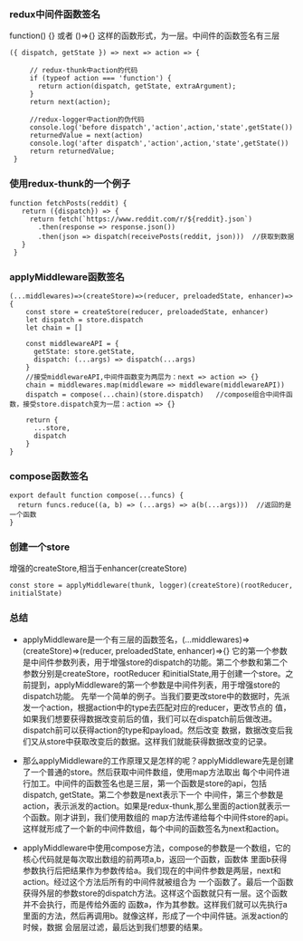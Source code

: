 ### redux中间件函数签名
function() {} 或者 ()=>{} 这样的函数形式，为一层。中间件的函数签名有三层

```
({ dispatch, getState }) => next => action => {

     // redux-thunk中action的代码
     if (typeof action === 'function') {
       return action(dispatch, getState, extraArgument);
     }
     return next(action);

     //redux-logger中action的伪代码
     console.log('before dispatch','action',action,'state',getState())
     returnedValue = next(action)
     console.log('after dispatch','action',action,'state',getState())
     return returnedValue;
 }
```

### 使用redux-thunk的一个例子

```
function fetchPosts(reddit) {
   return ({dispatch}) => {
     return fetch(`https://www.reddit.com/r/${reddit}.json`)
       .then(response => response.json())
       .then(json => dispatch(receivePosts(reddit, json)))  //获取到数据
   }
 }
```

### applyMiddleware函数签名

```
(...middlewares)=>(createStore)=>(reducer, preloadedState, enhancer)=>{
    const store = createStore(reducer, preloadedState, enhancer)
    let dispatch = store.dispatch
    let chain = []

    const middlewareAPI = {
      getState: store.getState,
      dispatch: (...args) => dispatch(...args)
    }
    //接受middlewareAPI,中间件函数变为两层为：next => action => {}
    chain = middlewares.map(middleware => middleware(middlewareAPI))
    dispatch = compose(...chain)(store.dispatch)   //compose组合中间件函数，接受store.dispatch变为一层：action => {}

    return {
      ...store,
      dispatch
    }
}
```

### compose函数签名

```
export default function compose(...funcs) {
  return funcs.reduce((a, b) => (...args) => a(b(...args)))  //返回的是一个函数
}
```


### 创建一个store
增强的createStore,相当于enhancer(createStore)

```
const store = applyMiddleware(thunk, logger)(createStore)(rootReducer, initialState)
```

 ### 总结
 - applyMiddleware是一个有三层的函数签名，(...middlewares)=>(createStore)=>(reducer, preloadedState, enhancer)=>{}
 它的第一个参数是中间件参数列表，用于增强store的dispatch的功能。第二个参数和第二个参数分别是createStore，rootReducer
 和initialState,用于创建一个store。之前提到，applyMiddleware的第一个参数是中间件列表，用于增强store的dispatch功能。
 先举一个简单的例子。当我们要更改store中的数据时，先派发一个action，根据action中的type去匹配对应的reducer，更改节点的
 值，如果我们想要获得数据改变前后的值，我们可以在dispatch前后做改进。dispatch前可以获得action的type和payload。然后改变
 数据，数据改变后我们又从store中获取改变后的数据。这样我们就能获得数据改变的记录。

 - 那么applyMiddleware的工作原理又是怎样的呢？applyMiddleware先是创建了一个普通的store。然后获取中间件数组，使用map方法取出
 每个中间件进行加工。中间件的函数签名也是三层，第一个函数是store的api，包括dispatch, getState。第二个参数是next表示下一个
 中间件，第三个参数是action，表示派发的action。如果是redux-thunk,那么里面的action就表示一个函数。刚才讲到，我们使用数组的
 map方法传递给每个中间件store的api。这样就形成了一个新的中间件数组，每个中间的函数签名为next和action。

 - applyMiddleware中使用compose方法，compose的参数是一个数组，它的核心代码就是每次取出数组的前两项a,b，返回一个函数，函数体
 里面b获得参数执行后把结果作为参数传给a。我们现在的中间件参数是两层，next和action。经过这个方法后所有的中间件就被组合为
 一个函数了。最后一个函数获得外层的参数store的dispatch方法。这样这个函数就只有一层。这个函数并不会执行，而是传给外面的
 函数a，作为其参数。这样我们就可以先执行a里面的方法，然后再调用b。就像这样，形成了一个中间件链。派发action的时候，数据
 会层层过滤，最后达到我们想要的结果。
